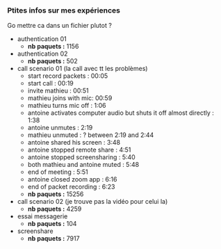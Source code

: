 ### Ptites infos sur mes expériences

Go mettre ca dans un fichier plutot ?

- authentication 01  
  - **nb paquets :** 1156
- authentication 02  
  - **nb paquets :** 502
- call scenario 01 (la call avec tt les problèmes)  
  - start record packets : 00:05
  - start call : 00:19
  - invite mathieu : 00:51
  - mathieu joins with mic: 00:59
  - mathieu turns mic off : 1:06
  - antoine activates computer audio but shuts it off almost directly : 1:38
  - antoine unmutes : 2:19
  - mathieu unmuted : ? between 2:19 and 2:44
  - antoine shared his screen : 3:48
  - antoine stopped remote share : 4:51
  - antoine stopped screensharing : 5:40
  - both mathieu and antoine muted : 5:48
  - end of meeting : 5:51
  - antoine closed zoom app : 6:16
  - end of packet recording : 6:23
  - **nb paquets :** 15256
- call scenario 02  (je trouve pas la vidéo pour celui la)
  - **nb paquets :** 4259
- essai messagerie  
  - **nb paquets :** 104
- screenshare  
  - **nb paquets :** 7917